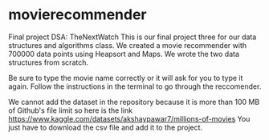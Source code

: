 # movierecommender
Final project DSA: TheNextWatch
This is our final project three for our data structures and algorithms class. 
We created a movie recommender with 700000 data points using Heapsort and Maps. We wrote the two data structures from scratch.

Be sure to type the movie name correctly or it will ask for you to type it again. 
Follow the instructions in the terminal to go through the reccomender. 


We cannot add the dataset in the repository because it is more than 100 MB of Github's file limit so here is the link
https://www.kaggle.com/datasets/akshaypawar7/millions-of-movies
You just have to download the csv file and add it to the project.

